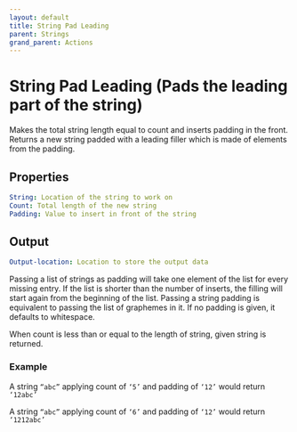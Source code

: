 ```yaml
---
layout: default
title: String Pad Leading
parent: Strings
grand_parent: Actions
---
```

# String Pad Leading (Pads the leading part of the string)
Makes the total string length equal to count and inserts padding in the front. Returns a new string padded with a leading filler which is made of elements from the padding.

## Properties
```yaml
String: Location of the string to work on
Count: Total length of the new string
Padding: Value to insert in front of the string
```

## Output
```yaml
Output-location: Location to store the output data
```

Passing a list of strings as padding will take one element of the list for every missing entry. If the list is shorter than the number of inserts, the filling will start again from the beginning of the list. Passing a string padding is equivalent to passing the list of graphemes in it. If no padding is given, it defaults to whitespace.

When count is less than or equal to the length of string, given string is returned.

### Example
A string `“abc”` applying count of `‘5’` and padding of `‘12’` would return `‘12abc’`

A string `“abc”` applying count of `‘6’` and padding of `‘12’` would return `‘1212abc’`
